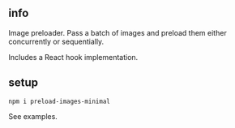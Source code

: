 ## info

Image preloader. Pass a batch of images and preload them either concurrently or sequentially.

Includes a React hook implementation.

## setup

```
npm i preload-images-minimal
```

See examples.